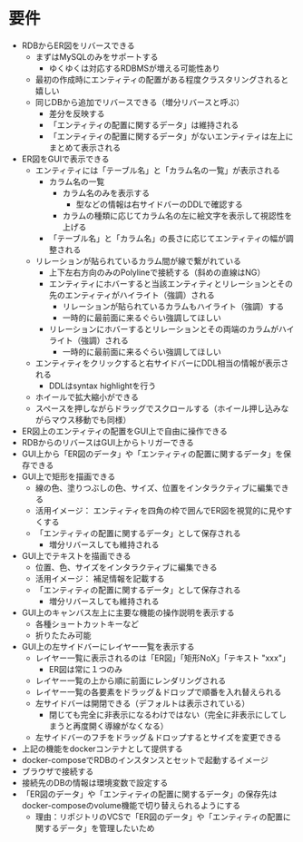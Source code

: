 # 要件

* RDBからER図をリバースできる
    * まずはMySQLのみをサポートする
        * ゆくゆくは対応するRDBMSが増える可能性あり
    * 最初の作成時にエンティティの配置がある程度クラスタリングされると嬉しい
    * 同じDBから追加でリバースできる（増分リバースと呼ぶ）
        * 差分を反映する
        * 「エンティティの配置に関するデータ」は維持される
        * 「エンティティの配置に関するデータ」がないエンティティは左上にまとめて表示される
* ER図をGUIで表示できる
    * エンティティには「テーブル名」と「カラム名の一覧」が表示される
        * カラム名の一覧
            * カラム名のみを表示する
                * 型などの情報は右サイドバーのDDLで確認する
            * カラムの種類に応じてカラム名の左に絵文字を表示して視認性を上げる
        * 「テーブル名」と「カラム名」の長さに応じてエンティティの幅が調整される
    * リレーションが貼られているカラム間が線で繋がれている
        * 上下左右方向のみのPolylineで接続する（斜めの直線はNG）
        * エンティティにホバーすると当該エンティティとリレーションとその先のエンティティがハイライト（強調）される
            * リレーションが貼られているカラムもハイライト（強調）する
            * 一時的に最前面に来るぐらい強調してほしい
        * リレーションにホバーするとリレーションとその両端のカラムがハイライト（強調）される
            * 一時的に最前面に来るぐらい強調してほしい
    * エンティティをクリックすると右サイドバーにDDL相当の情報が表示される
        * DDLはsyntax highlightを行う
    * ホイールで拡大縮小ができる
    * スペースを押しながらドラッグでスクロールする（ホイール押し込みながらマウス移動でも同様）
* ER図上のエンティティの配置をGUI上で自由に操作できる
* RDBからのリバースはGUI上からトリガーできる
* GUI上から「ER図のデータ」や「エンティティの配置に関するデータ」を保存できる
* GUI上で矩形を描画できる
    * 線の色、塗りつぶしの色、サイズ、位置をインタラクティブに編集できる
    * 活用イメージ： エンティティを四角の枠で囲んでER図を視覚的に見やすくする
    * 「エンティティの配置に関するデータ」として保存される
        * 増分リバースしても維持される
* GUI上でテキストを描画できる
    * 位置、色、サイズをインタラクティブに編集できる
    * 活用イメージ： 補足情報を記載する
    * 「エンティティの配置に関するデータ」として保存される
        * 増分リバースしても維持される
* GUI上のキャンバス左上に主要な機能の操作説明を表示する
    * 各種ショートカットキーなど
    * 折りたたみ可能
* GUI上の左サイドバーにレイヤー一覧を表示する
    * レイヤー一覧に表示されるのは「ER図」「矩形NoX」「テキスト "xxx"」
        * ER図は常に１つのみ
    * レイヤー一覧の上から順に前面にレンダリングされる
    * レイヤー一覧の各要素をドラッグ＆ドロップで順番を入れ替えられる
    * 左サイドバーは開閉できる（デフォルトは表示されている）
        * 閉じても完全に非表示になるわけではない（完全に非表示にしてしまうと再度開く導線がなくなる）
    * 左サイドバーのフチをドラッグ＆ドロップするとサイズを変更できる
* 上記の機能をdockerコンテナとして提供する
* docker-composeでRDBのインスタンスとセットで起動するイメージ
* ブラウザで接続する
* 接続先のDBの情報は環境変数で設定する
* 「ER図のデータ」や「エンティティの配置に関するデータ」の保存先はdocker-composeのvolume機能で切り替えられるようにする
    * 理由：リポジトリのVCSで「ER図のデータ」や「エンティティの配置に関するデータ」を管理したいため